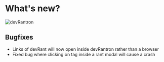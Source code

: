 # What's new?
![devRantron](https://i.imgur.com/dMWxH4x.png)

## Bugfixes
- Links of devRant will now open inside devRantron rather than a browser
- Fixed bug where clicking on tag inside a rant modal will cause a crash
